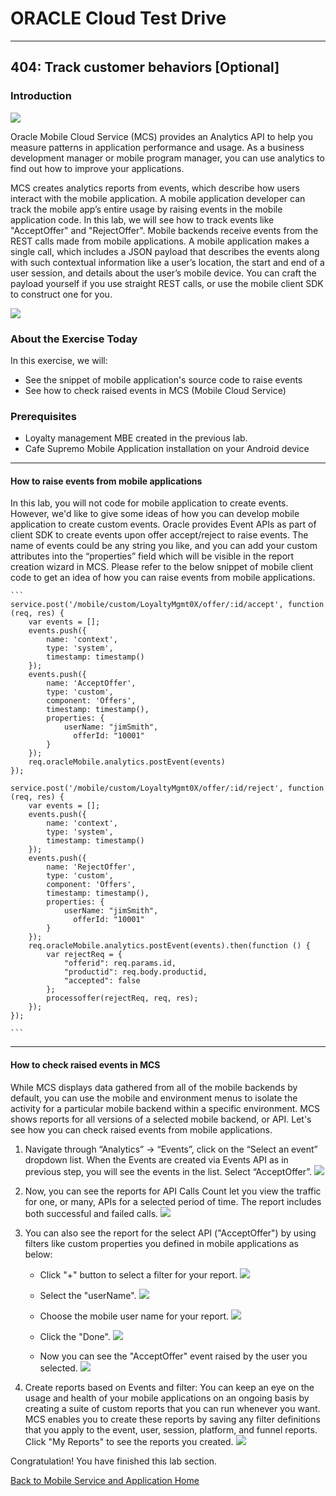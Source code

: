 # ORACLE Cloud Test Drive #
-----
## 404: Track customer behaviors [Optional] ##

### Introduction ###
![](../common/images/mobile/404-Analytics_Overview.png)

Oracle Mobile Cloud Service (MCS) provides an Analytics API to help you measure patterns in application performance and usage. As a business development manager or mobile program manager, you can use analytics to find out how to improve your applications.

MCS creates analytics reports from events, which describe how users interact with the mobile application. A mobile application developer can track the mobile app’s entire usage by raising events in the mobile application code. In this lab, we will see how to track events like "AcceptOffer" and "RejectOffer". Mobile backends receive events from the REST calls made from mobile applications. A mobile application makes a single call, which includes a JSON payload that describes the events along with such contextual information like a user’s location, the start and end of a user session, and details about the user’s mobile device. You can craft the payload yourself if you use straight REST calls, or use the mobile client SDK to construct one for you.

![](../common/images/mobile/404-Analytics_Mechanism.png)


### About the Exercise Today ###
In this exercise, we will:
- See the snippet of mobile application's source code to raise events
- See how to check raised events in MCS (Mobile Cloud Service)

### Prerequisites ###
- Loyalty management MBE created in the previous lab.
- Cafe Supremo Mobile Application installation on your Android device

----

#### How to raise events from mobile applications ####
In this lab, you will not code for mobile application to create events. However, we'd like to give some ideas of how you can develop mobile application to create custom events. Oracle provides Event APIs as part of client SDK to create events upon offer accept/reject to raise events. The name of events could be any string you like, and you can add your custom attributes into the “properties” field which will be visible in the report creation wizard in MCS. Please refer to the below snippet of mobile client code to get an idea of how you can raise events from mobile applications.

    ```
    service.post('/mobile/custom/LoyaltyMgmt0X/offer/:id/accept', function (req, res) {
        var events = [];
        events.push({
            name: 'context',
            type: 'system',
            timestamp: timestamp()
        });
        events.push({
            name: 'AcceptOffer',
            type: 'custom',
            component: 'Offers',
            timestamp: timestamp(),
            properties: {
                userName: "jimSmith",
                  offerId: "10001"
            }
        });
        req.oracleMobile.analytics.postEvent(events)
    });

    service.post('/mobile/custom/LoyaltyMgmt0X/offer/:id/reject', function (req, res) {
        var events = [];
        events.push({
            name: 'context',
            type: 'system',
            timestamp: timestamp()
        });
        events.push({
            name: 'RejectOffer',
            type: 'custom',
            component: 'Offers',
            timestamp: timestamp(),
            properties: {
                userName: "jimSmith",
                  offerId: "10001"
            }
        });
        req.oracleMobile.analytics.postEvent(events).then(function () {
            var rejectReq = {
                "offerid": req.params.id,
                "productid": req.body.productid,
                "accepted": false
            };
            processoffer(rejectReq, req, res);
        });
    });

    ```

---
#### How to check raised events in MCS ####
While MCS displays data gathered from all of the mobile backends by default, you can use the mobile and environment menus to isolate the activity for a particular mobile backend within a specific environment. MCS shows reports for all versions of a selected mobile backend, or API. Let's see how you can check raised events from mobile applications.

1. Navigate through “Analytics” -> “Events”, click on the “Select an event” dropdown list. When the Events are created via Events API as in previous step, you will see the events in the list. Select “AcceptOffer”.
![](../common/images/mobile/404-Analytics_Event_Check.png)


2. Now, you can see the reports for API Calls Count let you view the traffic for one, or many, APIs for a selected period of time. The report includes both successful and failed calls.
![](../common/images/mobile/404-Analytics_Event_Count.png)


3. You can also see the report for the select API ("AcceptOffer") by using filters like custom properties you defined in mobile applications as below:
    - Click "+" button to select a filter for your report.
    ![](../common/images/mobile/404-Analytics_Event_View_Filter.png)

    - Select the "userName".
    ![](../common/images/mobile/404-Analytics_Event_View2.png)

    - Choose the mobile user name for your report.
    ![](../common/images/mobile/404-Analytics_Event_View3.png)

    - Click the "Done".
    ![](../common/images/mobile/404-Analytics_Event_View4.png)

    - Now you can see the "AcceptOffer" event raised by the user you selected.
    ![](../common/images/mobile/404-Analytics_Event_View5.png)

4. Create reports based on Events and filter: You can keep an eye on the usage and health of your mobile applications on an ongoing basis by creating a suite of custom reports that you can run whenever you want. MCS enables you to create these reports by saving any filter definitions that you apply to the event, user, session, platform, and funnel reports. Click "My Reports" to see the reports you created.
![](../common/images/mobile/404-Analytics_Event_Report_Creation.png)


Congratulation! You have finished this lab section.

[Back to Mobile Service and Application Home](README.md)
